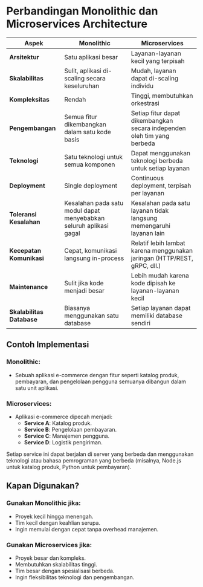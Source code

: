# Perbandingan Monolithic dan Microservices Architecture

| **Aspek**               | **Monolithic**                                 | **Microservices**                            |
|-------------------------|-----------------------------------------------|---------------------------------------------|
| **Arsitektur**          | Satu aplikasi besar                          | Layanan-layanan kecil yang terpisah         |
| **Skalabilitas**        | Sulit, aplikasi di-scaling secara keseluruhan | Mudah, layanan dapat di-scaling individu     |
| **Kompleksitas**        | Rendah                                        | Tinggi, membutuhkan orkestrasi              |
| **Pengembangan**        | Semua fitur dikembangkan dalam satu kode basis | Setiap fitur dapat dikembangkan secara independen oleh tim yang berbeda |
| **Teknologi**           | Satu teknologi untuk semua komponen           | Dapat menggunakan teknologi berbeda untuk setiap layanan |
| **Deployment**          | Single deployment                            | Continuous deployment, terpisah per layanan |
| **Toleransi Kesalahan** | Kesalahan pada satu modul dapat menyebabkan seluruh aplikasi gagal | Kesalahan pada satu layanan tidak langsung memengaruhi layanan lain |
| **Kecepatan Komunikasi**| Cepat, komunikasi langsung in-process         | Relatif lebih lambat karena menggunakan jaringan (HTTP/REST, gRPC, dll.) |
| **Maintenance**         | Sulit jika kode menjadi besar                 | Lebih mudah karena kode dipisah ke layanan-layanan kecil |
| **Skalabilitas Database**| Biasanya menggunakan satu database            | Setiap layanan dapat memiliki database sendiri |

## Contoh Implementasi

### Monolithic:
- Sebuah aplikasi e-commerce dengan fitur seperti katalog produk, pembayaran, dan pengelolaan pengguna semuanya dibangun dalam satu unit aplikasi.

### Microservices:
- Aplikasi e-commerce dipecah menjadi:
  - **Service A**: Katalog produk.
  - **Service B**: Pengelolaan pembayaran.
  - **Service C**: Manajemen pengguna.
  - **Service D**: Logistik pengiriman.

Setiap service ini dapat berjalan di server yang berbeda dan menggunakan teknologi atau bahasa pemrograman yang berbeda (misalnya, Node.js untuk katalog produk, Python untuk pembayaran).

## Kapan Digunakan?

### Gunakan Monolithic jika:
- Proyek kecil hingga menengah.
- Tim kecil dengan keahlian serupa.
- Ingin memulai dengan cepat tanpa overhead manajemen.

### Gunakan Microservices jika:
- Proyek besar dan kompleks.
- Membutuhkan skalabilitas tinggi.
- Tim besar dengan spesialisasi berbeda.
- Ingin fleksibilitas teknologi dan pengembangan.

